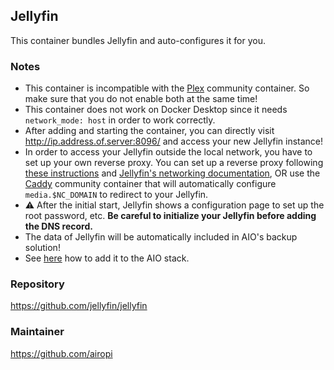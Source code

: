 ## Jellyfin
This container bundles Jellyfin and auto-configures it for you.

### Notes
- This container is incompatible with the [Plex](https://github.com/nextcloud/all-in-one/tree/main/community-containers/plex) community container. So make sure that you do not enable both at the same time!
- This container does not work on Docker Desktop since it needs `network_mode: host` in order to work correctly.
- After adding and starting the container, you can directly visit http://ip.address.of.server:8096/ and access your new Jellyfin instance!
- In order to access your Jellyfin outside the local network, you have to set up your own reverse proxy. You can set up a reverse proxy following [these instructions](https://github.com/nextcloud/all-in-one/blob/main/reverse-proxy.md) and [Jellyfin's networking documentation](https://jellyfin.org/docs/general/networking/#running-jellyfin-behind-a-reverse-proxy), OR use the [Caddy](https://github.com/nextcloud/all-in-one/tree/main/community-containers/caddy) community container that will automatically configure `media.$NC_DOMAIN` to redirect to your Jellyfin.
- ⚠️ After the initial start, Jellyfin shows a configuration page to set up the root password, etc. **Be careful to initialize your Jellyfin before adding the DNS record.**
- The data of Jellyfin will be automatically included in AIO's backup solution!
- See [here](https://github.com/nextcloud/all-in-one/tree/main/community-containers#community-containers) how to add it to the AIO stack.


### Repository
https://github.com/jellyfin/jellyfin

### Maintainer
https://github.com/airopi
